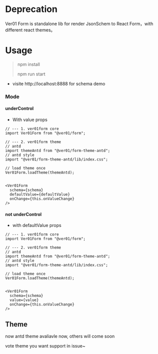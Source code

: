 # Deprecation

Ver01 Form is standalone lib for render JsonSchem to React Form，with different react themes。

# Usage

> npm install
>
> npm run start

* visite http://localhost:8888 for schema demo

### Mode

#### underControl

* With value props

```react
// --- 1. ver01form core
import Ver01Form from "@ver01/form";

// --- 2. ver01form theme
// antd
import themeAntd from "@ver01/form-theme-antd";
// antd style
import "@ver01/form-theme-antd/lib/index.css";

// load theme once
Ver01Form.loadTheme(themeAntd);


<Ver01Form
  schema={schema}
  defaultValue={defaultValue}
  onChange={this.onValueChange}
/>
```



#### not underControl

* with defaultValue props

```react
// --- 1. ver01form core
import Ver01Form from "@ver01/form";

// --- 2. ver01form theme
// antd
import themeAntd from "@ver01/form-theme-antd";
// antd style
import "@ver01/form-theme-antd/lib/index.css";

// load theme once
Ver01Form.loadTheme(themeAntd);


<Ver01Form
  schema={schema}
  value={value}
  onChange={this.onValueChange}
/>
```



## Theme

now antd theme avaliavle now, others will come soon

vote theme you want support in issue~